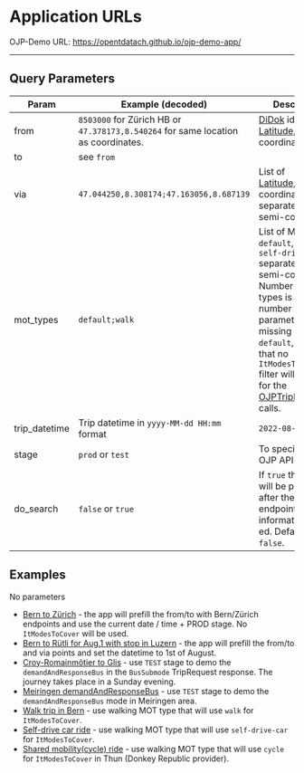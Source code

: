# Application URLs

OJP-Demo URL: https://opentdatach.github.io/ojp-demo-app/

---- 

## Query Parameters

| Param  | Example (decoded) | Description |
|--|--|--|
|from| `8503000` for Zürich HB or `47.378173,8.540264` for same location as coordinates.|[DiDok](https://opentransportdata.swiss/de/dataset/didok) id or [Latitude,Longitude](https://developers.google.com/maps/documentation/javascript/reference/coordinates) coordinates. |
|to|see `from`| |
|via| `47.044250,8.308174;47.163056,8.687139` | List of [Latitude,Longitude](https://developers.google.com/maps/documentation/javascript/reference/coordinates) coordinates separated by semi-colon `;`. |
|mot_types | `default;walk` | List of MOT types: `default`, `walk`, `self-drive-car` separated by semi-colon `;`. Number of MOT types is equal with number of via parameters + 1 . If missing it will use `default`, meaning that no `ItModesToCover` filter will be used for the [OJPTripRequest](https://opentransportdata.swiss/de/cookbook/ojptriprequest/) calls. |
|trip_datetime| Trip datetime in `yyyy-MM-dd HH:mm` format | `2022-08-01 10:00` |
|stage| `prod` or `test` | To specify the OJP API backend. |
|do_search| `false` or `true` | If `true` the search will be performed after the endpoints information is init-ed. Default is `false`. |

## Examples

No parameters 

- [Bern to Zürich](https://opentdatach.github.io/ojp-demo-app/) - the app will prefill the from/to with Bern/Zürich endpoints and use the current date / time + PROD stage. No `ItModesToCover` will be used.
- [Bern to Rütli for Aug.1 with stop in Luzern](https://opentdatach.github.io/ojp-demo-app/?from=46.941621%2C7.462849&to=8508471&via=47.050180%2C8.310180&mot_types=default%3Bdefault&trip_datetime=2022-08-01+10%3A00&stage=prod) - the app will prefill the from/to and via points and set the datetime to 1st of August.
- [Croy-Romainmôtier to Glis](https://opentdatach.github.io/ojp-demo-app/?from=46.673066%2C6.462309&to=46.311076%2C7.977560&mot_types=default&trip_datetime=2022-07-25+17%3A45&stage=test) - use `TEST` stage to demo the `demandAndResponseBus` in the `BusSubmode` TripRequest response. The journey takes place in a Sunday evening.
- [Meiringen demandAndResponseBus](https://opentdatach.github.io/ojp-demo-app/?from=46.691000%2C8.223430&to=46.726650%2C8.222980&stage=test) - use `TEST` stage to demo the `demandAndResponseBus` mode in Meiringen area.
- [Walk trip in Bern](https://opentdatach.github.io/ojp-demo-app/?from=46.933946%2C7.440027&to=46.947515%2C7.466062&via=46.936732%2C7.447386&mot_types=walk%3Bdefault&trip_datetime=2022-07-06+10%3A00&stage=test) - use walking MOT type that will use `walk` for `ItModesToCover`.
- [Self-drive car ride](https://opentdatach.github.io/ojp-demo-app/?from=46.882350%2C7.470718&to=46.964427%2C7.432219&via=46.948819%2C7.439128&mot_types=self-drive-car%3Bdefault&trip_datetime=2022-07-06+10%3A00&stage=test) - use walking MOT type that will use `self-drive-car` for `ItModesToCover`.
- [Shared mobility(cycle) ride](https://opentdatach.github.io/ojp-demo-app/?from=46.743506%2C7.590045&to=46.745899%2C7.637482&via=46.743386%2C7.595724&mot_types=walk%3Bshared-mobility&trip_datetime=2022-07-06+10%3A00&stage=test) - use walking MOT type that will use `cycle` for `ItModesToCover` in Thun (Donkey Republic provider).
